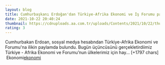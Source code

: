 ```yaml
--- 
layout: blog
title: Cumhurbaşkanı Erdoğan'dan Türkiye-Afrika Ekonomi ve İş Forumu paylaşımı
date: 2021-10-22 20:40:24
thumbnail: https://cdnuploads.aa.com.tr/uploads/Contents/2021/10/22/thumbs_b_c_f058dcaeb524c4c889174428c71fca5a.jpg
rating: 3
---
```

Cumhurbakan Erdoan, sosyal medya hesabndan Türkiye-Afrika Ekonomi ve Forumu'na ilikin paylamda bulundu.
Bugün üçüncüsünü gerçekletirdiimiz Türkiye - Afrika Ekonomi ve Forumu’nun ülkelerimiz için hay… [+1797 chars]</br>&nbsp;Ekonomi<a href="Ekonomi">ekonomi</a>